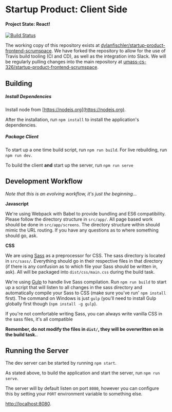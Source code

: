 # Startup Product: Client Side
#### Project State: React!

[![Build Status](https://travis-ci.com/dylanfischler/startup-product-frontend-scrumspace.svg?token=XpAFVxZPs7jbAuEHuYce&branch=master)](https://travis-ci.com/dylanfischler/startup-product-frontend-scrumspace)

The working copy of this repository exists at [dylanfischler/startup-product-frontend-scrumspace](https://github.com/dylanfischler/startup-product-frontend-scrumspace). We have forked the repository to allow for the use of Travis build tooling (CI and CD), as well as the integration into Slack. We will be regularly pulling changes into the main repository at [umass-cs-326/startup-product-frontend-scrumspace](https://github.com/umass-cs-326/startup-product-frontend-scrumspace).

## Building

##### Install Dependencies
Install node from [https://nodejs.org](https://nodejs.org).

After the installation, run `npm install` to install the application's dependencies.

##### Package Client
To start up a one time build script, run `npm run build`. 
For live rebuilding, run `npm run dev`.

To build the client **and** start up the server, run `npm run serve`

## Development Workflow
_Note that this is an evolving workflow, it's just the beginning..._

**Javascript**

We're using Webpack with Babel to provide bundling and ES6 compatibility. Please follow the directory structure in `src/app/`. All page based work should be done in `src/app/screens`. The directory structure within should mimic the URL routing. If you have any questions as to where something should go, ask.

**CSS**

We are using [Sass](http://sass-lang.com) as a preprocessor for CSS. The sass directory is located in `src/sass/`. Everything should go in their respective files in that directory (if there is any confusion as to which file your Sass should be written in, ask). All will be packaged into `dist/css/main.css` during the build task.

We're using [Gulp](http://gulpjs.com) to handle live Sass compilation. Run `npm run build` to start up a script that will listen to all changes in the sass directory and automatically compile your Sass to CSS (make sure you've run' `npm install` first). The command on Windows is just `gulp` (you'll need to install Gulp globally first though (`npm install -g gulp`).

If you're not comfortable writing Sass, you can always write vanilla CSS in the sass files, it's all compatible

**Remember, do not modify the files in `dist/`, they will be overwritten on in the build task.**.

## Running the Server

The dev server can be started by running `npm start`.

As stated above, to build the application and start the server, run `npm run serve`.

The server will by default listen on port `8080`, however you can configure this by setting your `PORT` environment variable to something else. 

[http://localhost:8080](http://localhost:8080).
